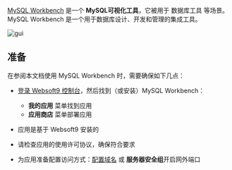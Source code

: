 [MySQL Workbench](https://www.mysql.com/products/workbench/) 是一个 **MySQL可视化工具**，它被用于 数据库工具  等场景。MySQL Workbench 是一个用于数据库设计、开发和管理的集成工具。


![gui](https://libs.websoft9.com/Websoft9/DocsPicture/zh/mysqlworkbench/mysqlworkbench-gui-websoft9.png)


## 准备

在参阅本文档使用 MySQL Workbench 时，需要确保如下几点：

- [登录 Websoft9 控制台](./login-console)，然后找到（或安装）MySQL Workbench：
  - **我的应用** 菜单找到应用 
  - **应用商店** 菜单部署应用

- 应用是基于 Websoft9 安装的

- 请检查应用的使用许可协议，确保符合要求


- 为应用准备配置访问方式：[配置域名](./domain-set) 或 **服务器安全组**开启网外端口